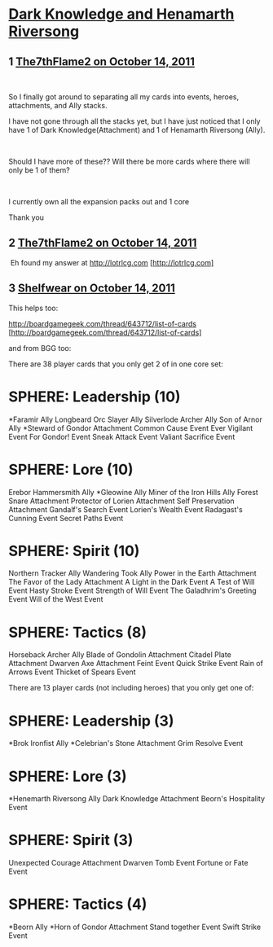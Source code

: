 # [Dark Knowledge and Henamarth Riversong](https://community.fantasyflightgames.com/topic/54695-dark-knowledge-and-henamarth-riversong/)

## 1 [The7thFlame2 on October 14, 2011](https://community.fantasyflightgames.com/topic/54695-dark-knowledge-and-henamarth-riversong/?do=findComment&comment=541747)

 

So I finally got around to separating all my cards into events, heroes, attachments, and Ally stacks.

I have not gone through all the stacks yet, but I have just noticed that I only have 1 of Dark Knowledge(Attachment) and 1 of Henamarth Riversong (Ally).

 

Should I have more of these?? Will there be more cards where there will only be 1 of them?

 

I currently own all the expansion packs out and 1 core

Thank you

## 2 [The7thFlame2 on October 14, 2011](https://community.fantasyflightgames.com/topic/54695-dark-knowledge-and-henamarth-riversong/?do=findComment&comment=541750)

 Eh found my answer at http://lotrlcg.com [http://lotrlcg.com]

## 3 [Shelfwear on October 14, 2011](https://community.fantasyflightgames.com/topic/54695-dark-knowledge-and-henamarth-riversong/?do=findComment&comment=541817)

This helps too:

http://boardgamegeek.com/thread/643712/list-of-cards [http://boardgamegeek.com/thread/643712/list-of-cards]

and from BGG too:

There are 38 player cards that you only get 2 of in one core set:

SPHERE: Leadership (10)
=====================================
*Faramir Ally
Longbeard Orc Slayer Ally
Silverlode Archer Ally
Son of Arnor Ally
*Steward of Gondor Attachment
Common Cause Event
Ever Vigilant Event
For Gondor! Event
Sneak Attack Event
Valiant Sacrifice Event

SPHERE: Lore (10)
=====================================
Erebor Hammersmith Ally
*Gleowine Ally
Miner of the Iron Hills Ally
Forest Snare Attachment
Protector of Lorien Attachment
Self Preservation Attachment
Gandalf's Search Event
Lorien's Wealth Event
Radagast's Cunning Event
Secret Paths Event

SPHERE: Spirit (10)
=====================================
Northern Tracker Ally
Wandering Took Ally
Power in the Earth Attachment
The Favor of the Lady Attachment
A Light in the Dark Event
A Test of Will Event
Hasty Stroke Event
Strength of Will Event
The Galadhrim's Greeting Event
Will of the West Event

SPHERE: Tactics (8)
=====================================
Horseback Archer Ally
Blade of Gondolin Attachment
Citadel Plate Attachment
Dwarven Axe Attachment
Feint Event
Quick Strike Event
Rain of Arrows Event
Thicket of Spears Event


There are 13 player cards (not including heroes) that you only get one of:

SPHERE: Leadership (3)
===================================
*Brok Ironfist Ally
*Celebrian's Stone Attachment
Grim Resolve Event

SPHERE: Lore (3)
===================================
*Henemarth Riversong Ally
Dark Knowledge Attachment
Beorn's Hospitality Event

SPHERE: Spirit (3)
===================================
Unexpected Courage Attachment
Dwarven Tomb Event
Fortune or Fate Event

SPHERE: Tactics (4)
===================================
*Beorn Ally
*Horn of Gondor Attachment
Stand together Event
Swift Strike Event

